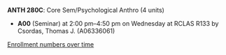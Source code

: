 **ANTH 280C**: Core Sem/Psychological Anthro (4 units)

- **A00** (Seminar) at 2:00 pm–4:50 pm on Wednesday at RCLAS R133 by Csordas, Thomas J. (A06336061)

[Enrollment numbers over time](./ANTH280C.tsv)
